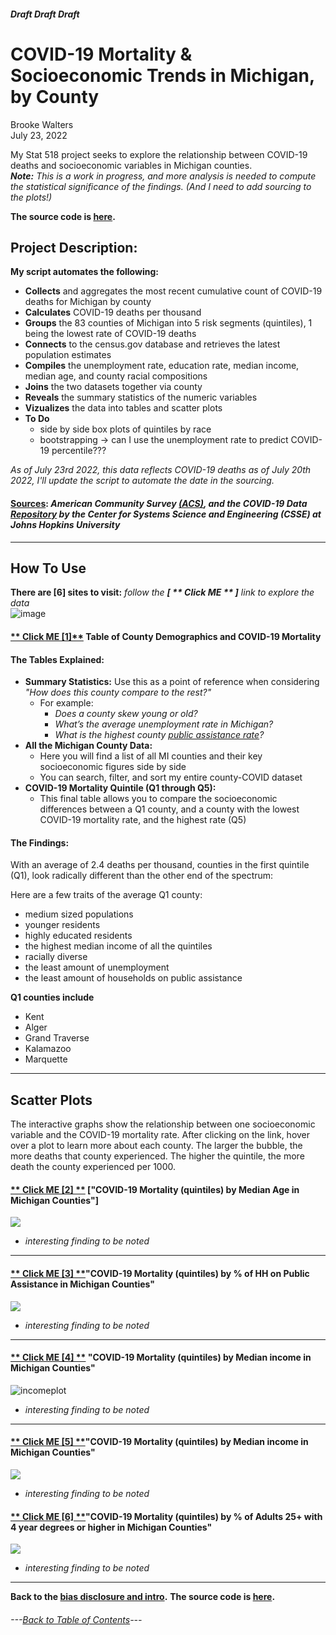 #### *Draft*  *Draft* *Draft* 

# COVID-19 Mortality & Socioeconomic Trends in Michigan, by County
Brooke Walters \
July 23, 2022

My Stat 518 project seeks to explore the relationship between COVID-19 deaths and socioeconomic variables in Michigan counties. \
***Note:***  *This is a work in progress, and more analysis is needed to compute the statistical significance of the findings. (And I need to add sourcing to the plots!)*

**The source code is [here](https://github.com/BrookemWalters/BrookemWalters-Portfolio/tree/main/Stats%20518%20Final%20Project/exploring%20the%20data).**


## **Project Description:**
**My script automates the following:**

- **Collects** and aggregates the most recent cumulative count of COVID-19 deaths for Michigan by county 
- **Calculates** COVID-19 deaths per thousand
- **Groups** the 83 counties of Michigan into 5 risk segments (quintiles), 1 being the lowest rate of COVID-19 deaths
- **Connects** to the census.gov database and retrieves the latest population estimates
- **Compiles** the unemployment rate, education rate, median income, median age, and county racial compositions
- **Joins** the two datasets together via county
- **Reveals** the summary statistics of the numeric variables
- **Vizualizes** the data into tables and scatter plots 
- **To Do**
   - side by side box plots of quintiles by race
   - bootstrapping -> can I use the unemployment rate to predict COVID-19 percentile???

*As of July 23rd 2022, this data reflects COVID-19 deaths as of July 20th 2022, I'll update the script to automate the date in the sourcing.*
#### [Sources](https://github.com/BrookemWalters/BrookemWalters-Portfolio/blob/main/Stats%20518%20Final%20Project/Sources/sources.md#sources): *American Community Survey [(ACS)](https://www.census.gov/programs-surveys/acs/about.html), and the COVID-19 Data [Repository](https://github.com/CSSEGISandData/COVID-19) by the Center for Systems Science and Engineering (CSSE) at Johns Hopkins University* 
---
## How To Use
**There are [6] sites to visit:** 
*follow the **[ ** Click ME ** ]** link to explore the data* \
![image](https://user-images.githubusercontent.com/99227900/180902925-2471672c-c495-4022-b7fb-f70fd0a307e9.png)



#### [** Click ME [1]**](https://073308-brooke.shinyapps.io/MIShiny/) Table of County Demographics and COVID-19 Mortality
#### The Tables Explained: 
- **Summary Statistics:** Use this as a point of reference when considering *"How does this county compare to the rest?"*
  - For example:
    -	*Does a county skew young or old?* 
    -	*What’s the average unemployment rate in Michigan?*
    -	*What is the highest county [public assistance rate](https://www.census.gov/topics/income-poverty/public-assistance/about.html)?* 
- **All the Michigan County Data:**
  -	Here you will find a list of all MI counties and their key socioeconomic figures side by side
  -	You can search, filter, and sort my entire county-COVID dataset
- **COVID-19 Mortality Quintile (Q1 through Q5):**
   - This final table allows you to compare the socioeconomic differences between a Q1 county, and a county with the lowest COVID-19 mortality rate, and the highest rate (Q5)
#### The Findings:
With an average of 2.4 deaths per thousand, counties in the first quintile (Q1), look radically different than the other end of the spectrum:

Here are a few traits of the average Q1 county:
- medium sized populations
- younger residents
- highly educated residents
- the highest median income of all the quintiles
- racially diverse
- the least amount of unemployment
- the least amount of households on public assistance

**Q1 counties include**
- Kent
- Alger
- Grand Traverse
- Kalamazoo
- Marquette

---
## Scatter Plots
The interactive graphs show the relationship between one socioeconomic variable and the COVID-19 mortality rate. 
After clicking on the link, hover over a plot to learn more about each county. 
The larger the bubble, the more deaths that county experienced. The higher the quintile, the more death the county experienced per 1000.


#### [** Click ME [2] **](https://rpubs.com/ekoorb03/plots_medianage) ["COVID-19 Mortality (quintiles) by Median Age in Michigan Counties"]
![](https://github.com/BrookemWalters/BrookemWalters-Portfolio/blob/main/Stats%20518%20Final%20Project/Plots/age_sp.jpeg?raw=true)
- *interesting finding to be noted* 

---

#### [** Click ME [3] **](https://rpubs.com/ekoorb03/plots_pubassistance)"COVID-19 Mortality (quintiles) by % of HH on Public Assistance in Michigan Counties"
![](https://github.com/BrookemWalters/BrookemWalters-Portfolio/blob/main/Stats%20518%20Final%20Project/Plots/assist_sp.jpeg?raw=true)
- *interesting finding to be noted* 

---

#### [** Click ME [4] **](https://rpubs.com/ekoorb03/plots_income) "COVID-19 Mortality (quintiles) by Median income in Michigan Counties"
![incomeplot](https://github.com/BrookemWalters/BrookemWalters-Portfolio/blob/main/Stats%20518%20Final%20Project/Plots/income_sp.jpeg?raw=true)
- *interesting finding to be noted* 

---


#### [** Click ME [5] **](https://rpubs.com/ekoorb03/plots_pubassistance)"COVID-19 Mortality (quintiles) by Median income in Michigan Counties"
![](https://github.com/BrookemWalters/BrookemWalters-Portfolio/blob/main/Stats%20518%20Final%20Project/Plots/income_sp.jpeg?raw=true)
- *interesting finding to be noted* 



#### [** Click ME [6] **](https://rpubs.com/ekoorb03/plots_pubassistance)"COVID-19 Mortality (quintiles) by % of Adults 25+ with 4 year degrees or higher in Michigan Counties"
 ![](https://github.com/BrookemWalters/BrookemWalters-Portfolio/blob/main/Stats%20518%20Final%20Project/Plots/ed_sp.jpeg?raw=true) 
- *interesting finding to be noted* 


---
**Back to the [bias disclosure and intro](https://github.com/BrookemWalters/BrookemWalters-Portfolio/edit/main/Stats%20518%20Final%20Project/Introduction.md).**
**The source code is [here](https://github.com/BrookemWalters/BrookemWalters-Portfolio/tree/main/Stats%20518%20Final%20Project/exploring%20the%20data).**


###### ---[Back to Table of Contents](https://github.com/BrookemWalters/BrookemWalters-Portfolio#table-of-contents-brooke-walters-portfolio)---
